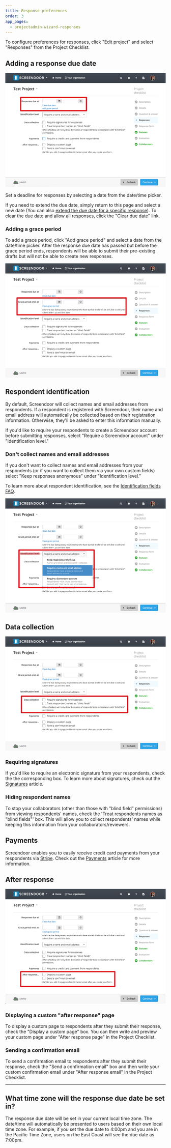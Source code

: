 ```yaml
---
title: Response preferences
order: 3
app_pages:
  - projectadmin-wizard-responses
---
```


To configure preferences for responses, click "Edit project" and select "Responses" from the Project Checklist.

## Adding a response due date

![set due date](../images/response_due_date.png)

Set a deadline for responses by selecting a date from the date/time picker.

If you need to extend the due date, simply return to this page and select a new date (You can also [extend the due date for a specific response](../responses/viewing_unsubmitted_responses.html#extending-the-due-date-for-a-specific-response)). To clear the due date and allow all responses, click the "Clear due date" link.

### Adding a grace period

To add a grace period, click "Add grace period" and select a date from the date/time picker. After the response due date has passed but before the grace period ends, respondents will be able to submit their pre-existing drafts but will not be able to create new responses. 

![grace period](../images/grace_period.png)

## Respondent identification

By default, Screendoor will collect names and email addresses from respondents. If a respondent is registered with Screendoor, their name and email address will automatically be collected based on their registration information. Otherwise, they'll be asked to enter this information manually.

If you'd like to require your respondents to create a Screendoor account before submitting responses, select "Require a Screendoor account" under "Identification level."

### Don't collect names and email addresses

If you don't want to collect names and email addresses from your respondents (or if you want to collect them via your own custom fields) select "Keep responses anonymous" under "Identification level."

To learn more about respondent identification, see the [Identification fields FAQ](identification_fields.html).

![identification](../images/identification.png)

## Data collection

![data collection](../images/data_collection.png)

### Requiring signatures

If you'd like to require an electronic signature from your respondents, check the the corresponding box. To learn more about signatures, check out the [Signatures](signatures.html) article.

### Hiding respondent names

To stop your collaborators (other than those with "blind field" permissions) from viewing respondents' names, check the 'Treat respondents names as "blind fields"' box. This will allow you to collect respondents' names while keeping this information from your collaborators/reviewers.

## Payments

Screendoor enables you to easily receive credit card payments from your respondents via [Stripe](https://stripe.com/). Check out the [Payments](payments.html) article for more information.

## After response

![custom after response](../images/after_response.png)

### Displaying a custom "after response" page

To display a custom page to respondents after they submit their response, check the "Display a custom page" box. You can then write and preview your custom page under "After response page" in the Project Checklist.

### Sending a confirmation email

To send a confirmation email to respondents after they submit their response, check the "Send a confirmation email" box and then write your custom confirmation email under "After response email" in the Project Checklist.

---

## What time zone will the response due date be set in?
The response due date will be set in your current local time zone. The date/time will automatically be presented to users based on their own local time zone. For example, if you set the due date to 4:00pm and you are in the Pacific Time Zone, users on the East Coast will see the due date as 7:00pm.
